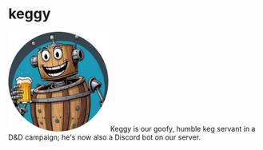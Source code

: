 # keggy

<img src="./images/keggy-circle.png" alt="keggy" width="200"/>
Keggy is our goofy, humble keg servant in a D&D campaign; he's now also a Discord bot on our server. 